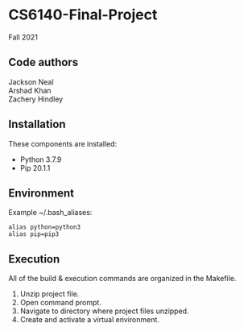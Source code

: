 # CS6140-Final-Project

Fall 2021

Code authors
-----------
Jackson Neal  
Arshad Khan  
Zachery Hindley

Installation
------------
These components are installed:

- Python 3.7.9
- Pip 20.1.1

Environment
-----------
Example ~/.bash_aliases:

```
alias python=python3
alias pip=pip3
```

Execution
---------
All of the build & execution commands are organized in the Makefile.

1) Unzip project file.
2) Open command prompt.
3) Navigate to directory where project files unzipped.
4) Create and activate a virtual environment.